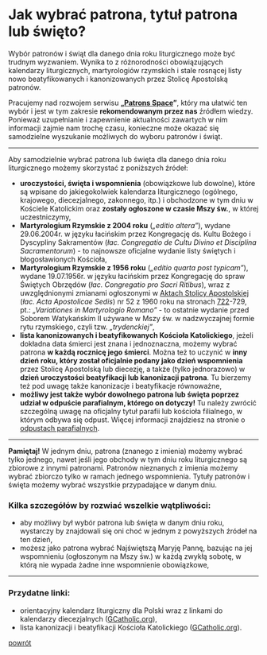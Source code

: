 # Jak wybrać patrona, tytuł patrona lub święto?
Wybór patronów i świąt dla danego dnia roku liturgicznego może być trudnym wyzwaniem. Wynika to z różnorodności obowiązujących kalendarzy liturgicznych, martyrologiów rzymskich i stale rosnącej listy nowo beatyfikowanych i kanonizowanych przez Stolicę Apostolską patronów.

Pracujemy nad rozwojem serwisu **„[Patrons Space](http://pl.patrons.space)”**, który ma ułatwić ten wybór i jest w tym zakresie **rekomendowanym przez nas** źródłem wiedzy. Ponieważ uzupełnianie i zapewnienie aktualności zawartych w nim informacji zajmie nam trochę czasu, konieczne może okazać się samodzielne wyszukanie możliwych do wyboru patronów i świąt.

---
Aby samodzielnie wybrać patrona lub święta dla danego dnia roku liturgicznego możemy skorzystać z poniższych źródeł:
- **uroczystości, święta i wspomnienia** (obowiązkowe lub dowolne), które są wpisane do jakiegokolwiek kalendarza liturgicznego (ogólnego, krajowego, diecezjalnego, zakonnego, itp.) i obchodzone w tym dniu w Kościele Katolickim oraz **zostały ogłoszone w czasie Mszy św.**, w której uczestniczymy,
- **Martyrologium Rzymskie z 2004 roku** (_„editio altera”_), wydane 29.06.2004r. w języku łacińskim przez Kongregację ds. Kultu Bożego i Dyscypliny Sakramentów (_łac. Congregatio de Cultu Divino et Disciplina Sacramentorum_) - to najnowsze oficjalne wydanie listy świętych i błogosławionych Kościoła,
- **Martyrologium Rzymskie z 1956 roku** (_„editio quarta post typicam”_), wydane 19.07.1956r. w języku łacińskim przez Kongregację do spraw Świętych Obrzędów (_łac. Congregatio pro Sacri Ritibus_), wraz z uwzględnionymi zmianami ogłoszonymi w [Aktach Stolicy Apostolskiej](http://www.vatican.va/archive/aas/index_sp.htm) (_łac. Acta Apostolicae Sedis_) nr 52 z 1960 roku na stronach [722](http://www.vatican.va/archive/aas/documents/AAS-52-1960-ocr.pdf#page=722)-729, pt.: _„Variationes in Martyrologio Romano”_ - to ostatnie wydanie przed Soborem Watykańskim II używane w Mszy św. w nadzwyczajnej formie rytu rzymskiego, czyli tzw. _„trydenckiej”_,
- **lista kanonizowanych i beatyfikowanych Kościoła Katolickiego**, jeżeli dokładna data śmierci jest znana i jednoznaczna, możemy wybrać patrona **w każdą rocznicę jego śmierci**. Można też to uczynić w **inny dzień roku, który został oficjalnie podany jako dzień wspomnienia** przez Stolicę Apostolską lub diecezję, a także (tylko jednorazowo) w **dzień uroczystości beatyfikacji lub kanonizacji patrona**. Tu bierzemy też pod uwagę także kanonizacje i beatyfikacje równoważne,
- **możliwy jest także wybór dowolnego patrona lub święta poprzez udział w odpuście parafialnym, którego on dotyczy!** Tu należy zwrócić szczególną uwagę na oficjalny tytuł parafii lub kościoła filialnego, w którym odbywa się odpust. Więcej informacji znajdziesz na stronie o [odpustach parafialnych](odpusty_parafialne.md).

---
**Pamiętaj!** W jednym dniu, patrona (znanego z imienia) możemy wybrać tylko jednego, nawet jeśli jego obchody w tym dniu roku liturgicznego są zbiorowe z innymi patronami. Patronów nieznanych z imienia możemy wybrać zbiorczo tylko w ramach jednego wspomnienia. Tytuły patronów i święta możemy wybrać wszystkie przypadające w danym dniu.

### Kilka szczegółów by rozwiać wszelkie wątpliwości:
- aby możliwy był wybór patrona lub święta w danym dniu roku, wystarczy by znajdowali się oni choć w jednym z powyższych źródeł na ten dzień,
- możesz jako patrona wybrać Najświętszą Maryję Pannę, bazując na jej wspomnieniu (ogłoszonym na Mszy św.) w każdą zwykłą sobotę, w którą nie wypada żadne inne wspomnienie obowiązkowe,

---
### Przydatne linki:
- orientacyjny kalendarz liturgiczny dla Polski wraz z linkami do kalendarzy diecezjalnych ([GCatholic.org](http://www.gcatholic.org/calendar/2021/PL-pl.htm)),
- lista kanonizacji i beatyfikacji Kościoła Katolickiego ([GCatholic.org](http://www.gcatholic.org/saints/index.htm)).

[powrót](index.md)
